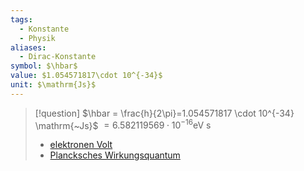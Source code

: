 ```yaml
---
tags:
  - Konstante
  - Physik
aliases:
  - Dirac-Konstante
symbol: $\hbar$
value: $1.054571817\cdot 10^{-34}$
unit: $\mathrm{Js}$
---
```


> [!question] $\hbar  = \frac{h}{2\pi}=1.054571817 \cdot 10^{-34} \mathrm{~Js}$
> $=6.582119569 \cdot 10^{-16} \mathrm{eV} \mathrm{~s}$
> - [elektronen Volt](Elementarladung.md)
> - [Plancksches Wirkungsquantum](Plancksches%20Wirkungsquantum.md)